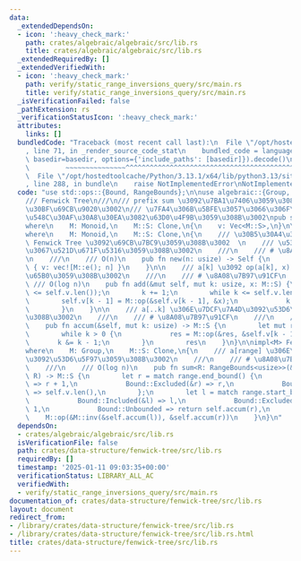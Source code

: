 ```yaml
---
data:
  _extendedDependsOn:
  - icon: ':heavy_check_mark:'
    path: crates/algebraic/algebraic/src/lib.rs
    title: crates/algebraic/algebraic/src/lib.rs
  _extendedRequiredBy: []
  _extendedVerifiedWith:
  - icon: ':heavy_check_mark:'
    path: verify/static_range_inversions_query/src/main.rs
    title: verify/static_range_inversions_query/src/main.rs
  _isVerificationFailed: false
  _pathExtension: rs
  _verificationStatusIcon: ':heavy_check_mark:'
  attributes:
    links: []
  bundledCode: "Traceback (most recent call last):\n  File \"/opt/hostedtoolcache/Python/3.13.1/x64/lib/python3.13/site-packages/onlinejudge_verify/documentation/build.py\"\
    , line 71, in _render_source_code_stat\n    bundled_code = language.bundle(stat.path,\
    \ basedir=basedir, options={'include_paths': [basedir]}).decode()\n          \
    \         ~~~~~~~~~~~~~~~^^^^^^^^^^^^^^^^^^^^^^^^^^^^^^^^^^^^^^^^^^^^^^^^^^^^^^^^^^^^^^^^^^\n\
    \  File \"/opt/hostedtoolcache/Python/3.13.1/x64/lib/python3.13/site-packages/onlinejudge_verify/languages/rust.py\"\
    , line 288, in bundle\n    raise NotImplementedError\nNotImplementedError\n"
  code: "use std::ops::{Bound, RangeBounds};\n\nuse algebraic::{Group, Monoid};\n\n\
    /// Fenwick Tree\n///\n/// prefix sum \u3092\u7BA1\u7406\u3059\u308B\u30C7\u30FC\
    \u30BF\u69CB\u9020\u3002\n/// \u7FA4\u306B\u5BFE\u3057\u3066\u306F\u533A\u9593\
    \u548C\u30AF\u30A8\u30EA\u3082\u63D0\u4F9B\u3059\u308B\u3002\npub struct FenwickTree<M>\n\
    where\n    M: Monoid,\n    M::S: Clone,\n{\n    v: Vec<M::S>,\n}\n\nimpl<M> FenwickTree<M>\n\
    where\n    M: Monoid,\n    M::S: Clone,\n{\n    /// \u30B5\u30A4\u30BA n \u306E\
    \ Fenwick Tree \u3092\u69CB\u7BC9\u3059\u308B\u3002  \n    /// \u5358\u4F4D\u5143\
    \u3067\u521D\u671F\u5316\u3059\u308B\u3002\n    ///\n    /// # \u8A08\u7B97\u91CF\
    \n    ///\n    /// O(n)\n    pub fn new(n: usize) -> Self {\n        FenwickTree\
    \ { v: vec![M::e(); n] }\n    }\n\n    /// a[k] \u3092 op(a[k], x) \u306B\u66F4\
    \u65B0\u3059\u308B\u3002\n    ///\n    /// # \u8A08\u7B97\u91CF\n    ///\n   \
    \ /// O(log n)\n    pub fn add(&mut self, mut k: usize, x: M::S) {\n        assert!(k\
    \ <= self.v.len());\n        k += 1;\n        while k <= self.v.len() {\n    \
    \        self.v[k - 1] = M::op(&self.v[k - 1], &x);\n            k += k & k.wrapping_neg();\n\
    \        }\n    }\n\n    /// a[..k] \u306E\u7DCF\u7A4D\u3092\u53D6\u5F97\u3059\
    \u308B\u3002\n    ///\n    /// # \u8A08\u7B97\u91CF\n    ///\n    /// O(log n)\n\
    \    pub fn accum(&self, mut k: usize) -> M::S {\n        let mut res = M::e();\n\
    \        while k > 0 {\n            res = M::op(&res, &self.v[k - 1]);\n     \
    \       k &= k - 1;\n        }\n        res\n    }\n}\n\nimpl<M> FenwickTree<M>\n\
    where\n    M: Group,\n    M::S: Clone,\n{\n    /// a[range] \u306E\u7DCF\u7A4D\
    \u3092\u53D6\u5F97\u3059\u308B\u3002\n    ///\n    /// # \u8A08\u7B97\u91CF\n\
    \    ///\n    /// O(log n)\n    pub fn sum<R: RangeBounds<usize>>(&self, range:\
    \ R) -> M::S {\n        let r = match range.end_bound() {\n            Bound::Included(&r)\
    \ => r + 1,\n            Bound::Excluded(&r) => r,\n            Bound::Unbounded\
    \ => self.v.len(),\n        };\n        let l = match range.start_bound() {\n\
    \            Bound::Included(&l) => l,\n            Bound::Excluded(&l) => l +\
    \ 1,\n            Bound::Unbounded => return self.accum(r),\n        };\n    \
    \    M::op(&M::inv(&self.accum(l)), &self.accum(r))\n    }\n}\n"
  dependsOn:
  - crates/algebraic/algebraic/src/lib.rs
  isVerificationFile: false
  path: crates/data-structure/fenwick-tree/src/lib.rs
  requiredBy: []
  timestamp: '2025-01-11 09:03:35+00:00'
  verificationStatus: LIBRARY_ALL_AC
  verifiedWith:
  - verify/static_range_inversions_query/src/main.rs
documentation_of: crates/data-structure/fenwick-tree/src/lib.rs
layout: document
redirect_from:
- /library/crates/data-structure/fenwick-tree/src/lib.rs
- /library/crates/data-structure/fenwick-tree/src/lib.rs.html
title: crates/data-structure/fenwick-tree/src/lib.rs
---
```

